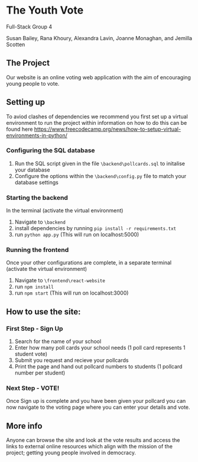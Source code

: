 # The Youth Vote
Full-Stack Group 4

Susan Bailey, Rana Khoury, Alexandra Lavin, Joanne Monaghan, and Jemilla Scotten

## The Project
Our website is an online voting web application with the aim of encouraging young people to vote.

## Setting up
To aviod clashes of dependencies we recommend you first set up a virtual environment to run the project within information on how to do this can be found here https://www.freecodecamp.org/news/how-to-setup-virtual-environments-in-python/

### Configuring the SQL database
1. Run the SQL script given in the file `\backend\pollcards.sql` to initalise your database
2. Configure the options within the `\backend\config.py` file to match your database settings

### Starting the backend
In the terminal
(activate the virtual environment)
1. Navigate to `\backend`
2. install dependencies by running `pip install -r requirements.txt`
3. run `python app.py`
(This will run on localhost:5000)

### Running the frontend
Once your other configurations are complete, in a separate terminal
(activate the virtual environment)
1. Navigate to `\frontend\react-website`
2. run `npm install`
3. run `npm start`
(This will run on localhost:3000)

## How to use the site:

### First Step - Sign Up
1. Search for the name of your school
2. Enter how many poll cards your school needs (1 poll card represents 1 student vote)
3. Submit you request and recieve your pollcards
4. Print the page and hand out pollcard numbers to students (1 pollcard number per student)

### Next Step - VOTE!
Once Sign up is complete and you have been given your pollcard you can now navigate to the voting page where you can enter your details and vote.

## More info
Anyone can browse the site and look at the vote results and access the links to external online resources which align with the mission of the project; getting young people involved in democracy.